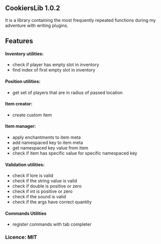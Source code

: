 ## CookiersLib 1.0.2

It is a library containing the most frequently repeated functions during my adventure with writing plugins.

## Features

#### Inventory utilities:
- check if player has empty slot in inventory
- find index of first empty slot in inventory

#### Position utilities:
- get set of players that are in radius of passed location

#### Item creator:
- create custom item

#### Item manager:
- apply enchantments to item meta
- add namespaced key to item meta
- get namespaced key value from item
- check if item has specific value for specific namespaced key

#### Validation utilities:
- check if lore is valid
- check if the string value is valid
- check if double is positive or zero
- check if int is positive or zero
- check if the sound is valid
- check if the args have correct quantity

#### Commands Utilities
- register commands with tab completer

### Licence: MIT
